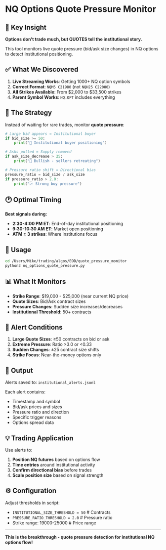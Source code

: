# NQ Options Quote Pressure Monitor

## 🎯 Key Insight

**Options don't trade much, but QUOTES tell the institutional story.**

This tool monitors live quote pressure (bid/ask size changes) in NQ options to detect institutional positioning.

## ✅ What We Discovered

1. **Live Streaming Works**: Getting 1000+ NQ option symbols
2. **Correct Format**: `NQM5 C21980` (not `NQH25 C22000`)
3. **All Strikes Available**: From $2,000 to $33,500 strikes
4. **Parent Symbol Works**: `NQ.OPT` includes everything

## 🔄 The Strategy

Instead of waiting for rare trades, monitor **quote pressure**:

```python
# Large bid appears = Institutional buyer
if bid_size >= 50:
    print("🐋 Institutional buyer positioning")

# Asks pulled = Supply removed
if ask_size_decrease > 25:
    print("🚀 Bullish - sellers retreating")

# Pressure ratio shift = Directional bias
pressure_ratio = bid_size / ask_size
if pressure_ratio > 2.0:
    print("📈 Strong buy pressure")
```

## 🕐 Optimal Timing

**Best signals during:**
- **2:30-4:00 PM ET**: End-of-day institutional positioning
- **9:30-10:30 AM ET**: Market open positioning
- **ATM ± 3 strikes**: Where institutions focus

## 🚀 Usage

```bash
cd /Users/Mike/trading/algos/EOD/quote_pressure_monitor
python3 nq_options_quote_pressure.py
```

## 📊 What It Monitors

- **Strike Range**: $19,000 - $25,000 (near current NQ price)
- **Quote Sizes**: Bid/Ask contract sizes
- **Pressure Changes**: Sudden size increases/decreases
- **Institutional Threshold**: 50+ contracts

## 🚨 Alert Conditions

1. **Large Quote Sizes**: ≥50 contracts on bid or ask
2. **Extreme Pressure**: Ratio >3.0 or <0.33
3. **Sudden Changes**: ±25 contract size shifts
4. **Strike Focus**: Near-the-money options only

## 📁 Output

Alerts saved to: `institutional_alerts.jsonl`

Each alert contains:
- Timestamp and symbol
- Bid/ask prices and sizes
- Pressure ratio and direction
- Specific trigger reasons
- Options spread data

## 💡 Trading Application

Use alerts to:
1. **Position NQ futures** based on options flow
2. **Time entries** around institutional activity
3. **Confirm directional bias** before trades
4. **Scale position size** based on signal strength

## ⚙️ Configuration

Adjust thresholds in script:
- `INSTITUTIONAL_SIZE_THRESHOLD = 50`  # Contracts
- `PRESSURE_RATIO_THRESHOLD = 2.0`    # Pressure ratio
- Strike range: 19000-25000           # Price range

---

**This is the breakthrough - quote pressure detection for institutional NQ options flow!**
